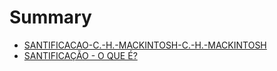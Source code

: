 # Summary

* [SANTIFICACAO-C.-H.-MACKINTOSH-C.-H.-MACKINTOSH](README.md)
* [SANTIFICAÇÃO - O QUE É?](santificacao_-_o_que_e.md)
